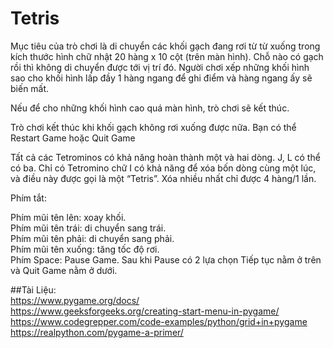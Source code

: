 # Tetris
Mục tiêu của trò chơi là di chuyển các khối gạch đang rơi từ từ xuống trong kích thước hình chữ nhật 20 hàng x 10 cột (trên màn hình). Chỗ nào có gạch rồi thì không di chuyển được tới vị trí đó. Người chơi xếp những khối hình sao cho khối hình lấp đầy 1 hàng ngang để ghi điểm và hàng ngang ấy sẽ biến mất. <br>

Nếu để cho những khối hình cao quá màn hình, trò chơi sẽ kết thúc.<br>

Trò chơi kết thúc khi khối gạch không rơi xuống được nữa. Bạn có thể Restart Game hoặc Quit Game<br>

Tất cả các Tetrominos có khả năng hoàn thành một và hai dòng. J, L có thể có ba. Chỉ có Tetromino chữ I có khả năng để xóa bốn dòng cùng một lúc, và điều này được gọi là một “Tetris”. Xóa nhiều nhất chỉ được 4 hàng/1 lần.<br>


Phím tắt:<br>

Phím mũi tên lên: xoay khối.<br>
Phím mũi tên trái: di chuyển sang trái.<br>
Phím mũi tên phải: di chuyển sang phải.<br>
Phím mũi tên xuống: tăng tốc độ rơi.<br>
Phím Space: Pause Game. Sau khi Pause có 2 lựa chọn Tiếp tục nằm ở trên và Quit Game nằm ở dưới. <br> 


##Tài Liệu: <br>
https://www.pygame.org/docs/ <br>
https://www.geeksforgeeks.org/creating-start-menu-in-pygame/ <br>
https://www.codegrepper.com/code-examples/python/grid+in+pygame <br>
https://realpython.com/pygame-a-primer/ <br>


